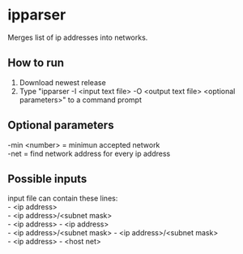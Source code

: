 # ipparser

  Merges list of ip addresses into networks.

## How to run

  1. Download newest release
  2. Type "ipparser -I \<input text file\> -O \<output text file\> \<optional parameters\>" to a command prompt

## Optional parameters
  
  -min \<number\> = minimun accepted network<br/>
  -net = find network address for every ip address 
  
## Possible inputs

  input file can contain these lines:<br/>
    - \<ip address\><br/>
    - \<ip address\>/\<subnet mask\><br/>
    - \<ip address\> - \<ip address\><br/>
    - \<ip address\>/\<subnet mask\> - \<ip address\>/\<subnet mask\><br/>
    - \<ip address\> - \<host net\><br/>
